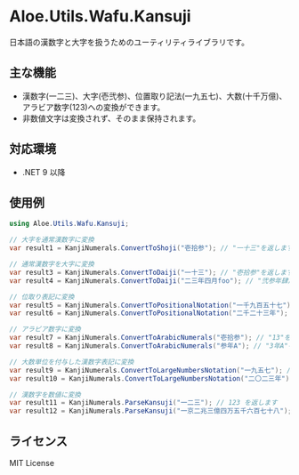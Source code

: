 # Aloe.Utils.Wafu.Kansuji

日本語の漢数字と大字を扱うためのユーティリティライブラリです。

## 主な機能

- 漢数字(一二三)、大字(壱弐参)、位置取り記法(一九五七)、大数(十千万億)、アラビア数字(123)への変換ができます。
- 非数値文字は変換されず、そのまま保持されます。

## 対応環境

* .NET 9 以降

## 使用例

```csharp
using Aloe.Utils.Wafu.Kansuji;

// 大字を通常漢数字に変換
var result1 = KanjiNumerals.ConvertToShoji("壱拾参"); // "一十三"を返します

// 通常漢数字を大字に変換
var result3 = KanjiNumerals.ConvertToDaiji("一十三"); // "壱拾参"を返します
var result4 = KanjiNumerals.ConvertToDaiji("二三年四月foo"); // "弐参年肆月foo"を返します

// 位取り表記に変換
var result5 = KanjiNumerals.ConvertToPositionalNotation("一千九百五十七"); // "一九五七"を返します
var result6 = KanjiNumerals.ConvertToPositionalNotation("二千二十三年"); // "二〇二三年"を返します

// アラビア数字に変換
var result7 = KanjiNumerals.ConvertToArabicNumerals("壱拾参"); // "13"を返します
var result8 = KanjiNumerals.ConvertToArabicNumerals("参年A"); // "3年A"を返します

// 大数単位を付与した漢数字表記に変換
var result9 = KanjiNumerals.ConvertToLargeNumbersNotation("一九五七"); // "一千九百五十七"を返します
var result10 = KanjiNumerals.ConvertToLargeNumbersNotation("二〇二三年"); // "二千二十三年"を返します

// 漢数字を数値に変換
var result11 = KanjiNumerals.ParseKansuji("一二三"); // 123 を返します
var result12 = KanjiNumerals.ParseKansuji("一京二兆三億四万五千六百七十八"); // 10_0020_0030_0045_678 を返します(_は区切り)
```

## ライセンス

MIT License
